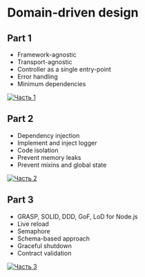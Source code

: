 # Domain-driven design

## Part 1

- Framework-agnostic
- Transport-agnostic
- Controller as a single entry-point
- Error handling
- Minimum dependencies

[![Часть 1](https://img.youtube.com/vi/L7Yge5Ph0z4/0.jpg)](https://youtu.be/L7Yge5Ph0z4)

## Part 2

- Dependency injection
- Implement and inject logger
- Code isolation
- Prevent memory leaks
- Prevent mixins and global state

[![Часть 2](https://img.youtube.com/vi/GRg4BmV1uYI/0.jpg)](https://youtu.be/GRg4BmV1uYI)

## Part 3

- GRASP, SOLID, DDD, GoF, LoD for Node.js
- Live reload
- Semaphore
- Schema-based approach
- Graceful shutdown
- Contract validation

[![Часть 3](https://img.youtube.com/vi/EiSbiQWt5tM/0.jpg)](https://youtu.be/EiSbiQWt5tM)
